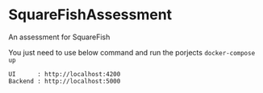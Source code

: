 # SquareFishAssessment
An assessment for SquareFish

You just need to use below command and run the porjects
```docker-compose up```

    UI      : http://localhost:4200
    Backend : http://localhost:5000